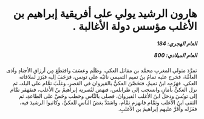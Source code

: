 <h1 dir="rtl">هارون الرشيد يولي على أفريقية إبراهيم بن الأغلب مؤسس دولة الأغالبة .</h1>

<h5 dir="rtl">العام الهجري:  184

العام الميلادي: 800

</h5>

<p dir="rtl">تمرَّدَ متولي المغربِ محمَّد بن مقاتل العكي، وظلَم وعسَفَ واقتطَعَ مِن أرزاق الأجنادِ وآذى العامَّةَ، فخرج عليه تمامُ بنُ تميم التميمي نائبُه على تونس، فزحَفَ إليه فبَرَز لملاقاته العكي، فهَزَمه ابنُ تميمٌ، فتحَصَّنَ العكيُّ بالقيروان في القصرِ، وغلَبَ تمَّام على البلد، ثم نزل العكيُّ بأمانٍ وانسحب إلى طرابلس، فنهض لنُصرتِه إبراهيمُ بنُ الأغلب، فتقهقر تمَّام إلى تونُسَ ودخل ابنُ الأغلب القيروانَ، فصلى بالنَّاسِ وخطب وحَضَّ على الطاعةِ، ثم التقى ابنُ الأغلب وتمَّام فانهزم تمَّام، واشتَدَّ بغضُ الناسِ للعكيِّ، وكاتبوا الرشيدَ فيه، فعَزَله وأقَرَّ عليهم إبراهيمَ بن الأغلبِ.</p></br>
